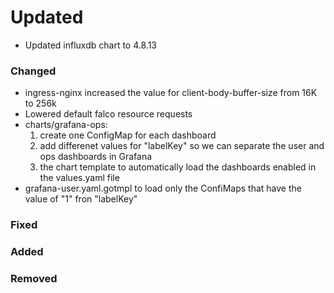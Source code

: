 # Updated

- Updated influxdb chart to 4.8.13

### Changed

- ingress-nginx increased the value for client-body-buffer-size from 16K to 256k
- Lowered default falco resource requests
- charts/grafana-ops:
  1. create one ConfigMap for each dashboard
  1. add differenet values for "labelKey" so we can separate the user and ops dashboards in Grafana
  1. the chart template to automatically load the dashboards enabled in the values.yaml file
- grafana-user.yaml.gotmpl to load only the ConfiMaps that have the value of "1" fron "labelKey"

### Fixed

### Added

### Removed
